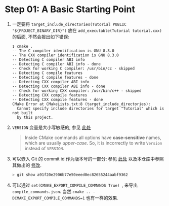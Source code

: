 # Step 01: A Basic Starting Point

1. 一定要将 `target_include_directories(Tutorial PUBLIC "${PROJECT_BINARY_DIR}")` 放在 `add_executable(Tutorial tutorial.cxx)` 的后面, 不然会报出如下错误:

   ```
   ❯ cmake .
   -- The C compiler identification is GNU 8.3.0
   -- The CXX compiler identification is GNU 8.3.0
   -- Detecting C compiler ABI info
   -- Detecting C compiler ABI info - done
   -- Check for working C compiler: /usr/bin/cc - skipped
   -- Detecting C compile features
   -- Detecting C compile features - done
   -- Detecting CXX compiler ABI info
   -- Detecting CXX compiler ABI info - done
   -- Check for working CXX compiler: /usr/bin/c++ - skipped
   -- Detecting CXX compile features
   -- Detecting CXX compile features - done
   CMake Error at CMakeLists.txt:8 (target_include_directories):
     Cannot specify include directories for target "Tutorial" which is not built
     by this project.
   ```

2. `VERSION` 变量是大小写敏感的, 参见 [此处](https://stackoverflow.com/a/61814315/13206417)

   > Inside CMake commands all options have **case-sensitive** names, which are usually *upper-case*. So, it is incorrectly to write `Version` instead of `VERSION`.

3. 可以嵌入 Git 的 commit id 作为版本号的一部分:
   参见 [此处](https://jonathanhamberg.com/post/cmake-embedding-git-hash/) 以及本仓库中参照其做出的 [修改](https://github.com/black-desk/cmake-pratice/commit/a91f20e2906b77e50eeed0ec82655244aabf9362).

   ```bash
   > git show a91f20e2906b77e50eeed0ec82655244aabf9362
   ```

4. 可以通过 `set(CMAKE_EXPORT_COMPILE_COMMANDS True) `, 来导出 `compile_commands.json`.
   当然 `cmake .. -DCMAKE_EXPORT_COMPILE_COMMANDS=1` 也有一样的效果.

